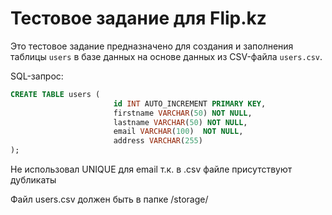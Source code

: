 # Тестовое задание для Flip.kz
Это тестовое задание предназначено для создания и заполнения таблицы `users` в базе данных на основе данных из CSV-файла `users.csv`.

SQL-запрос:
```sql
CREATE TABLE users (
                       id INT AUTO_INCREMENT PRIMARY KEY,
                       firstname VARCHAR(50) NOT NULL,
                       lastname VARCHAR(50) NOT NULL,
                       email VARCHAR(100)  NOT NULL,
                       address VARCHAR(255)
);
```

Не использовал UNIQUE для email т.к. в .csv файле присутствуют дубликаты

Файл users.csv должен быть в папке /storage/

